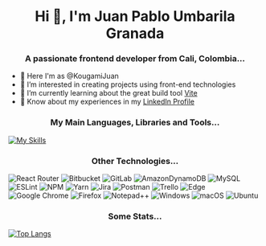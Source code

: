 <h1 align="center">Hi 👋, I'm Juan Pablo Umbarila Granada</h1>
<h3 align="center">A passionate frontend developer from Cali, Colombia...</h3>

- 👋 Here I'm as @KougamiJuan
- 👀 I’m interested in creating projects using front-end technologies
- 🌱 I’m currently learning about the great build tool [Vite](https://vitejs.dev/)
- 📄 Know about my experiences in my [LinkedIn Profile](https://www.linkedin.com/in/juanpablo-umbarilagranada/)

<h3 align="center">My Main Languages, Libraries and Tools...</h3>

[![My Skills](https://skillicons.dev/icons?i=js,ts,vite,webpack,react,nextjs,angular,redux,jest,tailwind,bootstrap,sass,figma,html,css,git,github,vscode,idea)](https://skillicons.dev)

<h3 align="center">Other Technologies...</h3>

![React Router](https://img.shields.io/badge/React_Router-CA4245?style=for-the-badge&logo=react-router&logoColor=white)
![Bitbucket](https://img.shields.io/badge/bitbucket-%230047B3.svg?style=for-the-badge&logo=bitbucket&logoColor=white)
![GitLab](https://img.shields.io/badge/gitlab-%23181717.svg?style=for-the-badge&logo=gitlab&logoColor=white)
![AmazonDynamoDB](https://img.shields.io/badge/Amazon%20DynamoDB-4053D6?style=for-the-badge&logo=Amazon%20DynamoDB&logoColor=white)
![MySQL](https://img.shields.io/badge/mysql-%2300f.svg?style=for-the-badge&logo=mysql&logoColor=white)
![ESLint](https://img.shields.io/badge/ESLint-4B3263?style=for-the-badge&logo=eslint&logoColor=white)
![NPM](https://img.shields.io/badge/NPM-%23000000.svg?style=for-the-badge&logo=npm&logoColor=white)
![Yarn](https://img.shields.io/badge/yarn-%232C8EBB.svg?style=for-the-badge&logo=yarn&logoColor=white)
![Jira](https://img.shields.io/badge/jira-%230A0FFF.svg?style=for-the-badge&logo=jira&logoColor=white)
![Postman](https://img.shields.io/badge/Postman-FF6C37?style=for-the-badge&logo=postman&logoColor=white)
![Trello](https://img.shields.io/badge/Trello-%23026AA7.svg?style=for-the-badge&logo=Trello&logoColor=white)
![Edge](https://img.shields.io/badge/Edge-0078D7?style=for-the-badge&logo=Microsoft-edge&logoColor=white)
![Google Chrome](https://img.shields.io/badge/Google%20Chrome-4285F4?style=for-the-badge&logo=GoogleChrome&logoColor=white)
![Firefox](https://img.shields.io/badge/Firefox-FF7139?style=for-the-badge&logo=Firefox-Browser&logoColor=white)
![Notepad++](https://img.shields.io/badge/Notepad++-90E59A.svg?style=for-the-badge&logo=notepad%2b%2b&logoColor=black)
![Windows](https://img.shields.io/badge/Windows-0078D6?style=for-the-badge&logo=windows&logoColor=white)
![macOS](https://img.shields.io/badge/mac%20os-000000?style=for-the-badge&logo=macos&logoColor=F0F0F0)
![Ubuntu](https://img.shields.io/badge/Ubuntu-E95420?style=for-the-badge&logo=ubuntu&logoColor=white)

<h3 align="center">Some Stats...</h3>

[![Top Langs](https://github-readme-stats.vercel.app/api/top-langs/?username=KougamiJuan&layout=compact&theme=github_dark)](https://github.com/anuraghazra/github-readme-stats)

<!---
KougamiJuan/KougamiJuan is a ✨ special ✨ repository because its `README.md` (this file) appears on your GitHub profile.
You can click the Preview link to take a look at your changes.
--->
